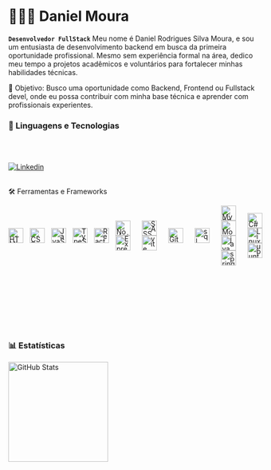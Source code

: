 # 👨🏻‍💻 Daniel Moura

**`Desenvolvedor FullStack`**
Meu nome é Daniel Rodrigues Silva Moura, e sou um entusiasta de desenvolvimento backend em busca da primeira oportunidade profissional. Mesmo sem experiência formal na área, dedico meu tempo a projetos acadêmicos e voluntários para fortalecer minhas habilidades técnicas.

🎯 Objetivo:
Busco uma oportunidade como Backend, Frontend ou Fullstack devel, onde eu possa contribuir com minha base técnica e aprender com profissionais experientes.


### 🤖 Linguagens e Tecnologias


<br/>
<br/>

[![Linkedin](https://img.shields.io/badge/LinkedIn-0077B5?style=for-the-badge&logo=linkedin&logoColor=white)](https://www.linkedin.com/in/daniel-rodrigues-364982334/)

<br/>
 🛠️ Ferramentas e Frameworks

<div style="display: flex; align-items: center; gap: 10px; margin-bottom: 10px; line-height:10px;">
  <img 
    align="left" 
      alt="HTML"
      title="HTML" 
      width="30px" 
      style="vertical-align: middle;"
      src="https://cdn.jsdelivr.net/gh/devicons/devicon@latest/icons/html5/html5-original.svg" 
  />
  <img 
    align="left" 
      alt="CSS" 
      title="CSS"
      width="30px" 
      style="vertical-align: middle;"
      src="https://cdn.jsdelivr.net/gh/devicons/devicon@latest/icons/css3/css3-original.svg" 
  />
  <img 
    align="left" 
      alt="JavaScript" 
      title="JavaScript"
      width="30px" 
      style="vertical-align: middle;"
      src="https://cdn.jsdelivr.net/gh/devicons/devicon@latest/icons/javascript/javascript-original.svg" 
  />
  <img 
    align="left" 
      alt="TypeScript"
      title="TypeScript" 
      width="30px" 
      style="vertical-align: middle;"
      src="https://cdn.jsdelivr.net/gh/devicons/devicon@latest/icons/typescript/typescript-original.svg" 
  />
  <img 
    align="left" 
      alt="React"
      title="React" 
      width="30px" 
      style="vertical-align: middle;"
      src="https://cdn.jsdelivr.net/gh/devicons/devicon@latest/icons/react/react-original.svg" 
  />

 <img 
    align="left" 
    alt="Node.js" 
    title="Node.js"
    width="30px" 
    style="padding-right: 10px;"
    src="https://cdn.jsdelivr.net/gh/devicons/devicon@latest/icons/nodejs/nodejs-original.svg"
    />
<img 
    align="left" 
    alt="Express" 
    title="Express" 
    width="30px" 
    style="padding-right: 10px;"
    src="https://cdn.jsdelivr.net/gh/devicons/devicon@latest/icons/express/express-original.svg" 
  />

<img 
    align="left" 
    alt="SASS" 
    title="SASS"
    width="30px" 
    style="padding-right: 10px;" 
    src="https://cdn.jsdelivr.net/gh/devicons/devicon@latest/icons/sass/sass-original.svg" 
/>
<img
    align="left"
    alt="vite"
    alt="Vite" title="Vite" width="30px" style="padding-right: 10px;" src="https://cdn.jsdelivr.net/gh/devicons/devicon@latest/icons/vite/vite-original.svg" 
/>

  
<img 
    align="left" 
    alt="Git" 
    title="Git"
    width="30px" 
    style="padding-right: 10px;" 
    src="https://cdn.jsdelivr.net/gh/devicons/devicon@latest/icons/git/git-original.svg" 
/>

<img
    align="left"
    alt="sql server"
    alt="SQL Server" title="SQL Server" width="30px" style="padding-right: 10px;" src="https://cdn.jsdelivr.net/gh/devicons/devicon@latest/icons/microsoftsqlserver/microsoftsqlserver-original.svg"
/>    

<img
    align="left"
    src="https://cdn.jsdelivr.net/gh/devicons/devicon@latest/icons/mysql/mysql-original.svg"
    alt="MySQL" title="MySQL" width="30px" style="padding-right: 10px;"
/>
<img 
    align="left" 
    alt="MongoDB" 
    title="MongoDB"
    title="MongoDB" width="30px" style="padding-right: 10px;"
    src="https://cdn.jsdelivr.net/gh/devicons/devicon@latest/icons/mongodb/mongodb-original.svg" 
/>
<img
    align="left"
    alt="java" title="Java" width="30px" style="padding-right: 10px;" 
    src="https://cdn.jsdelivr.net/gh/devicons/devicon@latest/icons/java/java-original.svg" />
<img
    align="left"
    alt="spring boot" title="Spring Boot" width="30px" style="padding-right: 10px;" src="https://cdn.jsdelivr.net/gh/devicons/devicon@latest/icons/spring/spring-original.svg" 
/>

<img 
    align="left"
    alt="C#" title="C#" width="30px" style="padding-right: 10px;" src="https://cdn.jsdelivr.net/gh/devicons/devicon@latest/icons/csharp/csharp-original.svg" 
/>
<img
    align="left"
    alt="Linux" title="Linux" width="30px" style="padding-right: 10px;" src="https://cdn.jsdelivr.net/gh/devicons/devicon@latest/icons/linux/linux-original.svg"
/>
<img
    align="left"
    alt="ubuntu" src="https://cdn.jsdelivr.net/gh/devicons/devicon@latest/icons/ubuntu/ubuntu-plain.svg" alt="Ubuntu" title="Ubuntu" width="30px" style="padding-right: 10px;" /> 

</div>

 
<br/>
<br/>
<br/>
<br/>
<br/>
<br/>

### 📊 Estatísticas

<p>
<!--   <img 
    align="left" 
    alt="GitHub Stats" 
    height="200" 
    style="padding-right: 10px;" 
    src="https://github-readme-stats.vercel.app/api?username=dani-moura081&show_icons=true&theme=tokyonight&include_all_commits=true&locale=pt-br" 
  />
 -->
<img 
      align="center" 
      alt="GitHub Stats" 
      height="200" 
      src="https://github-readme-stats.vercel.app/api/top-langs/?username=dani-moura081&theme=radical&layout=compact&custom_title=Tecnologias&langs_count=9" 
  />

</p>
